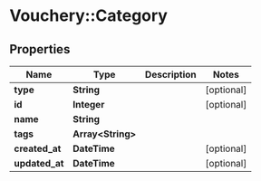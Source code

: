 # Vouchery::Category

## Properties
Name | Type | Description | Notes
------------ | ------------- | ------------- | -------------
**type** | **String** |  | [optional] 
**id** | **Integer** |  | [optional] 
**name** | **String** |  | 
**tags** | **Array&lt;String&gt;** |  | 
**created_at** | **DateTime** |  | [optional] 
**updated_at** | **DateTime** |  | [optional] 


